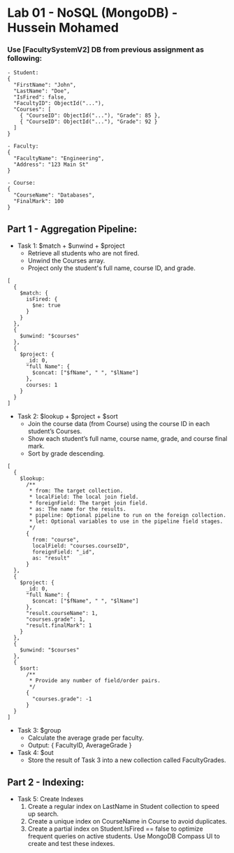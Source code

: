 # Lab 01 - NoSQL (MongoDB) - Hussein Mohamed
### Use [FacultySystemV2] DB from previous assignment as following:
```
- Student: 
{
  "FirstName": "John",
  "LastName": "Doe",
  "IsFired": false,
  "FacultyID": ObjectId("..."),
  "Courses": [
    { "CourseID": ObjectId("..."), "Grade": 85 },
    { "CourseID": ObjectId("..."), "Grade": 92 }
  ]
}

- Faculty:
{
  "FacultyName": "Engineering",
  "Address": "123 Main St"
}

- Course:
{
  "CourseName": "Databases",
  "FinalMark": 100
}
```
## Part 1 - Aggregation Pipeline:
- Task 1: $match + $unwind + $project
  - Retrieve all students who are not fired.
  - Unwind the Courses array.
  - Project only the student's full name, course ID, and grade.
```shell
[
  {
    $match: {
      isFired: {
        $ne: true
      }
    }
  },
  {
    $unwind: "$courses"
  },
  {
    $project: {
      _id: 0,
      "full Name": {
        $concat: ["$fName", " ", "$lName"]
      },
      courses: 1
    }
  }
]
```
- Task 2: $lookup + $project + $sort
  - Join the course data (from Course) using the course ID in each student’s Courses.
  - Show each student’s full name, course name, grade, and course final mark.
  - Sort by grade descending.

```shell
[
  {
    $lookup:
      /**
       * from: The target collection.
       * localField: The local join field.
       * foreignField: The target join field.
       * as: The name for the results.
       * pipeline: Optional pipeline to run on the foreign collection.
       * let: Optional variables to use in the pipeline field stages.
       */
      {
        from: "course",
        localField: "courses.courseID",
        foreignField: "_id",
        as: "result"
      }
  },
  {
    $project: {
      _id: 0,
      "full Name": {
        $concat: ["$fName", " ", "$lName"]
      },
      "result.courseName": 1,
      "courses.grade": 1,
      "result.finalMark": 1
    }
  },
  {
    $unwind: "$courses"
  },
  {
    $sort:
      /**
       * Provide any number of field/order pairs.
       */
      {
        "courses.grade": -1
      }
  }
]
```
- Task 3: $group
  - Calculate the average grade per faculty.
  - Output: { FacultyID, AverageGrade }
- Task 4: $out
  - Store the result of Task 3 into a new collection called FacultyGrades.

## Part 2 - Indexing:
- Task 5: Create Indexes
    1. Create a regular index on LastName in Student collection to speed up search.
    2. Create a unique index on CourseName in Course to avoid duplicates.
    3. Create a partial index on Student.IsFired == false to optimize frequent queries on active students.
Use MongoDB Compass UI to create and test these indexes.

  
